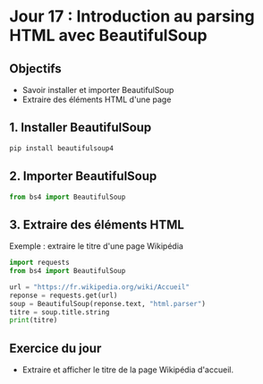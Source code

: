 # Jour 17 : Introduction au parsing HTML avec BeautifulSoup

## Objectifs
- Savoir installer et importer BeautifulSoup
- Extraire des éléments HTML d'une page

## 1. Installer BeautifulSoup
```bash
pip install beautifulsoup4
```

## 2. Importer BeautifulSoup
```python
from bs4 import BeautifulSoup
```

## 3. Extraire des éléments HTML
Exemple : extraire le titre d'une page Wikipédia
```python
import requests
from bs4 import BeautifulSoup

url = "https://fr.wikipedia.org/wiki/Accueil"
reponse = requests.get(url)
soup = BeautifulSoup(reponse.text, "html.parser")
titre = soup.title.string
print(titre)
```

## Exercice du jour
- Extraire et afficher le titre de la page Wikipédia d'accueil. 